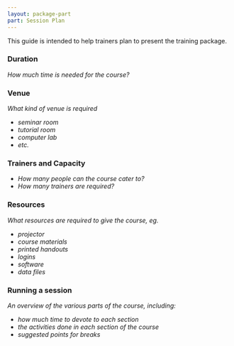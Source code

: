 ```yaml
---
layout: package-part
part: Session Plan
---
```


This guide is intended to help trainers plan to present the training package.

### Duration

_How much time is needed for the course?_

### Venue

_What kind of venue is required_

* _seminar room_
* _tutorial room_
* _computer lab_
* _etc._

### Trainers and Capacity

* _How many people can the course cater to?_
* _How many trainers are required?_

### Resources

_What resources are required to give the course, eg._

* _projector_
* _course materials_
* _printed handouts_
* _logins_
* _software_
* _data files_

### Running a session

_An overview of the various parts of the course, including:_

* _how much time to devote to each section_
* _the activities done in each section of the course_
* _suggested points for breaks_

